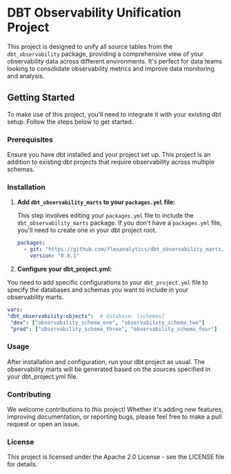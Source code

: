 # DBT Observability Unification Project

This project is designed to unify all source tables from the `dbt_observability` package, providing a comprehensive view of your observability data across different environments. It's perfect for data teams looking to consolidate observability metrics and improve data monitoring and analysis.

## Getting Started

To make use of this project, you'll need to integrate it with your existing dbt setup. Follow the steps below to get started.

### Prerequisites

Ensure you have dbt installed and your project set up. This project is an addition to existing dbt projects that require observability across multiple schemas.

### Installation

1. **Add `dbt_observability_marts` to your `packages.yml` file:**

   This step involves editing your `packages.yml` file to include the `dbt_observability_marts` package. If you don't have a `packages.yml` file, you'll need to create one in your dbt project root.

   ```yaml
   packages:
     - git: "https://github.com/flexanalytics/dbt_observability_marts.git"
       version: "0.0.1"
    ```

2. **Configure your dbt_project.yml:**

You need to add specific configurations to your `dbt_project.yml` file to specify the databases and schemas you want to include in your observability marts.

   ```yaml
  vars:
  "dbt_observability:objects":  # database: [schemas]
    "dev": ["observability_schema_one", "observability_schema_two"]
    "prod": ["observability_schema_three", "observability_schema_four"]
   ```

### Usage
After installation and configuration, run your dbt project as usual. The observability marts will be generated based on the sources specified in your dbt_project.yml file.

### Contributing
We welcome contributions to this project! Whether it's adding new features, improving documentation, or reporting bugs, please feel free to make a pull request or open an issue.

### License
This project is licensed under the Apache 2.0 License - see the LICENSE file for details.
